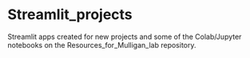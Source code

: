 # Streamlit_projects
Streamlit apps created for new projects and some of the Colab/Jupyter notebooks on the Resources_for_Mulligan_lab repository.
